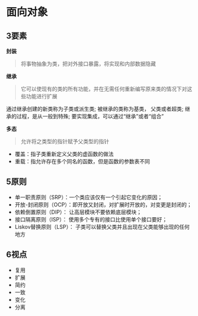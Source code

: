 # 面向对象

## 3要素

**封装**

> 将事物抽象为类，把对外接口暴露，将实现和内部数据隐藏

**继承**

> 它可以使现有的类的所有功能，并在无需任何重新编写原来类的情况下对这些功能进行扩展

通过继承创建的新类称为子类或派生类;
被继承的类称为基类，
父类或者超类;
继承的过程，是从一般到特殊;
要实现集成，可以通过“继承”或者“组合”

**多态**

> 允许将之类型的指针赋予父类型的指针

* 覆盖：指子类重新定义父类的虚函数的做法
* 重载：指允许存在多个同名的函数，但是函数的参数表不同

## 5原则

* 单一职责原则（SRP）：一个类应该仅有一个引起它变化的原因；
* 开放-封闭原则（OCP）：即开放又封闭，对扩展时开放的，对变更是封闭的；
* 依赖倒置原则（DIP）： 让高层模块不要依赖底层模块；
* 接口隔离原则（ISP）： 使用多个专有的接口比使用单个接口要好；
* Liskov替换原则（LSP）： 子类可以替换父类并且出现在父类能够出现的任何地方

## 6视点

* 复用
* 扩展
* 简约
* 一致
* 变化
* 分离